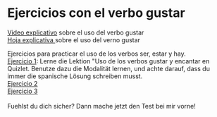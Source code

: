 # Ejercicios con el verbo gustar

<a href="https://h5p.org/node/506002">Video explicativo</a> sobre el uso del verbo gustar <br>
<a href="https://h5p.org/node/506002">Hoja explicativa </a> sobre el uso del verno gustar <br>


Ejercicios para practicar el uso de los verbos ser, estar y hay.
<br>
<a href="https://quizlet.com/377914783/learn">Ejercicio 1</a>: Lerne die Lektion "Uso de los verbos gustar y encantar en Quizlet. Benutze dazu die Modalität lernen, und achte darauf, dass du immer die spanische Lösung schreiben musst. <br>
<a href="https://h5p.org/node/441342">Ejercicio 2</a> <br>
<a href="https://h5p.org/node/506245">Ejercicio 3</a> <br>
<br>
Fuehlst du dich sicher? Dann mache jetzt den Test bei mir vorne!
